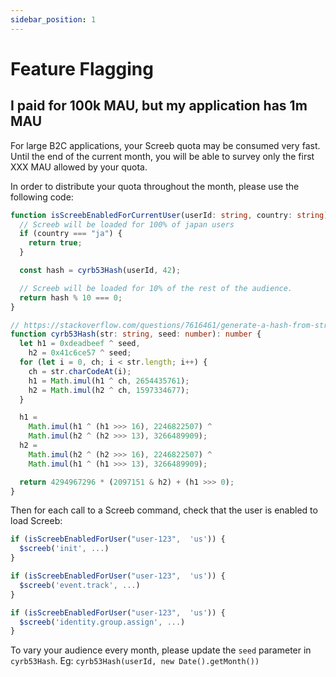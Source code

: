 ```yaml
---
sidebar_position: 1
---
```


# Feature Flagging

## I paid for 100k MAU, but my application has 1m MAU

For large B2C applications, your Screeb quota may be consumed very fast. Until the end of the current month, you will be able to survey only the first XXX MAU allowed by your quota.

In order to distribute your quota throughout the month, please use the following code:

```ts
function isScreebEnabledForCurrentUser(userId: string, country: string): boolean {
  // Screeb will be loaded for 100% of japan users
  if (country === "ja") {
    return true;
  }

  const hash = cyrb53Hash(userId, 42);

  // Screeb will be loaded for 10% of the rest of the audience.
  return hash % 10 === 0;
}

// https://stackoverflow.com/questions/7616461/generate-a-hash-from-string-in-javascript
function cyrb53Hash(str: string, seed: number): number {
  let h1 = 0xdeadbeef ^ seed,
    h2 = 0x41c6ce57 ^ seed;
  for (let i = 0, ch; i < str.length; i++) {
    ch = str.charCodeAt(i);
    h1 = Math.imul(h1 ^ ch, 2654435761);
    h2 = Math.imul(h2 ^ ch, 1597334677);
  }

  h1 =
    Math.imul(h1 ^ (h1 >>> 16), 2246822507) ^
    Math.imul(h2 ^ (h2 >>> 13), 3266489909);
  h2 =
    Math.imul(h2 ^ (h2 >>> 16), 2246822507) ^
    Math.imul(h1 ^ (h1 >>> 13), 3266489909);

  return 4294967296 * (2097151 & h2) + (h1 >>> 0);
}
```

Then for each call to a Screeb command, check that the user is enabled to load Screeb:

```ts
if (isScreebEnabledForUser("user-123",  'us')) {
  $screeb('init', ...)
}
```

```ts
if (isScreebEnabledForUser("user-123",  'us')) {
  $screeb('event.track', ...)
}
```

```ts
if (isScreebEnabledForUser("user-123",  'us')) {
  $screeb('identity.group.assign', ...)
}
```

To vary your audience every month, please update the `seed` parameter in `cyrb53Hash`. Eg: `cyrb53Hash(userId, new Date().getMonth())`